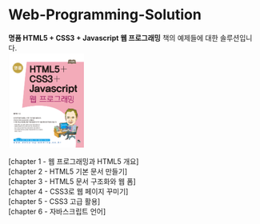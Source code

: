 # Web-Programming-Solution
<b>명품 HTML5 + CSS3 + Javascript 웹 프로그래밍</b> 책의 예제들에 대한 솔루션입니다.<br>
<img src="book.png" width="30%" height="30%">

[chapter 1 - 웹 프로그래밍과 HTML5 개요]<br>
[chapter 2 - HTML5 기본 문서 만들기]<br>
[chapter 3 - HTML5 문서 구조화와 웹 폼]<br>
[chapter 4 - CSS3로 웹 페이지 꾸미기]<br>
[chapter 5 - CSS3 고급 활용]<br>
[chapter 6 - 자바스크립트 언어]<br>
